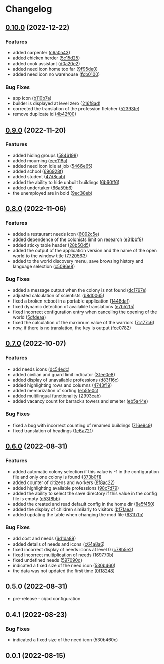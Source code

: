 # Changelog

## [0.10.0](https://github.com/Colonial-Therapist/Colonial-Therapist/compare/v0.9.0...v0.10.0) (2022-12-22)


### Features

* added carpenter ([c6a0a43](https://github.com/Colonial-Therapist/Colonial-Therapist/commit/c6a0a43748a602e1a3906141b08e38a42b5b287c))
* added chicken herder ([5c15d25](https://github.com/Colonial-Therapist/Colonial-Therapist/commit/5c15d25a3360fc4537a864eff074d06ff8e3a7be))
* added cook assistant ([d0a20e2](https://github.com/Colonial-Therapist/Colonial-Therapist/commit/d0a20e20ba48f1bc3c896d13d631425fd7b042e3))
* added need icon home too far ([9f95de0](https://github.com/Colonial-Therapist/Colonial-Therapist/commit/9f95de0257c962aa863e43e5498710b8f5de9b9b))
* added need icon no warehouse ([fcb0100](https://github.com/Colonial-Therapist/Colonial-Therapist/commit/fcb010074a1a668592b553dc4757bcd0f0e9a885))


### Bug Fixes

* app icon ([b110b7a](https://github.com/Colonial-Therapist/Colonial-Therapist/commit/b110b7a2427b4814f7f3f0329167533089d2e4da))
* builder is displayed at level zero ([216f8ad](https://github.com/Colonial-Therapist/Colonial-Therapist/commit/216f8ad96dd6ff5426b4b608954b2273164e5795))
* corrected the translation of the profession fletcher ([52393fe](https://github.com/Colonial-Therapist/Colonial-Therapist/commit/52393fe5bd5096cd0c962877f989167a75016a9c))
* remove duplicate id ([4b42f00](https://github.com/Colonial-Therapist/Colonial-Therapist/commit/4b42f006984ea5e3fd06f2f5f7a675faee1c534c))

## [0.9.0](https://github.com/Colonial-Therapist/Colonial-Therapist/compare/v0.8.0...v0.9.0) (2022-11-20)


### Features

* added hiding groups ([5846198](https://github.com/Colonial-Therapist/Colonial-Therapist/commit/584619839ea1b6db86d90e6cf03eaf0964176b9e))
* added mourning ([eec118a](https://github.com/Colonial-Therapist/Colonial-Therapist/commit/eec118a072924d351d9c2d0845944f83db85e149))
* added need icon idle at job ([5466e65](https://github.com/Colonial-Therapist/Colonial-Therapist/commit/5466e6551f71dbb0f5272cd23a841970edfe585a))
* added school ([696928f](https://github.com/Colonial-Therapist/Colonial-Therapist/commit/696928ff9ccb3660bdf8c927aa8982b236454770))
* added student ([47d8cab](https://github.com/Colonial-Therapist/Colonial-Therapist/commit/47d8cabfe1eb70f936d0e0cea10617c0e6271cdb))
* added the ability to hide unbuilt buildings ([6b60ff6](https://github.com/Colonial-Therapist/Colonial-Therapist/commit/6b60ff6f1800b5de8d107b83ec56b3042b0a7550))
* added undertaker ([66a59b6](https://github.com/Colonial-Therapist/Colonial-Therapist/commit/66a59b68ee8fd917d4cb7cd42fdb0fe54816c1db))
* the unemployed are in bold ([9ec38eb](https://github.com/Colonial-Therapist/Colonial-Therapist/commit/9ec38ebbe729253952d2086a1c0c221fed60ee76))

## [0.8.0](https://github.com/Colonial-Therapist/Colonial-Therapist/compare/v0.7.0...v0.8.0) (2022-11-06)


### Features

* added a restaurant needs icon ([6092c5e](https://github.com/Colonial-Therapist/Colonial-Therapist/commit/6092c5e64a9ad18e29ce1d6fde471c66b0219cc5))
* added dependence of the colonists limit on research ([e31bbf8](https://github.com/Colonial-Therapist/Colonial-Therapist/commit/e31bbf85f6bbe382c5a0691c554639a954b66ae4))
* added sticky table header ([28b50d5](https://github.com/Colonial-Therapist/Colonial-Therapist/commit/28b50d57b3a4f4ab349a22c5d184f2a201f6e8f5))
* added the output of the application version and the name of the open world to the window title ([7720563](https://github.com/Colonial-Therapist/Colonial-Therapist/commit/77205638c71e1e529e9b056d608bc9a766d7684b))
* added to the world discovery menu, save browsing history and language selection ([c5096e8](https://github.com/Colonial-Therapist/Colonial-Therapist/commit/c5096e87ec013d0ef81c64645fc2593b674d2376))


### Bug Fixes

* added a message output when the colony is not found ([dc1797e](https://github.com/Colonial-Therapist/Colonial-Therapist/commit/dc1797ef0f5f55c4561b6007571eac706154b995))
* adjusted calculation of scientists ([b8d0065](https://github.com/Colonial-Therapist/Colonial-Therapist/commit/b8d0065f0c7f2558a7eb9742dcd292dab0775017))
* fixed a broken reboot in a portable application ([1448daf](https://github.com/Colonial-Therapist/Colonial-Therapist/commit/1448daf7ec7636a7d740c491afc1bf092a93e52d))
* fixed dynamic detection of available translations ([e7b52f5](https://github.com/Colonial-Therapist/Colonial-Therapist/commit/e7b52f5f253b073767bbc393ab450bc7ba40ce74))
* fixed incorrect configuration entry when canceling the opening of the world ([5dfdeaa](https://github.com/Colonial-Therapist/Colonial-Therapist/commit/5dfdeaac7a5aa4bd748fa56c810c13bef7badc5f))
* fixed the calculation of the maximum value of the warriors ([7c177c6](https://github.com/Colonial-Therapist/Colonial-Therapist/commit/7c177c65fdf06f09657f6b50a3f0598801c42718))
* now, if there is no translation, the key is output ([fce0782](https://github.com/Colonial-Therapist/Colonial-Therapist/commit/fce078255482b94144369a5e7f37c0461c924dec))

## [0.7.0](https://github.com/Colonial-Therapist/Colonial-Therapist/compare/v0.6.0...v0.7.0) (2022-10-07)


### Features

* add needs icons ([dc54edc](https://github.com/Colonial-Therapist/Colonial-Therapist/commit/dc54edcfe4985b633a4bb12fd97c405be183e931))
* added civilian and guard limit indicator ([31ee0e8](https://github.com/Colonial-Therapist/Colonial-Therapist/commit/31ee0e892066103933daaca7650493f73877e8b8))
* added display of unavailable professions ([d83f16c](https://github.com/Colonial-Therapist/Colonial-Therapist/commit/d83f16cca8de834366e7f02e6c1bd0692db0e426))
* added highlighting rows and columns ([4743f19](https://github.com/Colonial-Therapist/Colonial-Therapist/commit/4743f19e4417f7ce252693fa8164b31705e67b0a))
* added memorization of sorting ([eb5fe0c](https://github.com/Colonial-Therapist/Colonial-Therapist/commit/eb5fe0cd8b752cd706daaa4d9b6c672ba9985c77))
* added multilingual functionality ([2993cab](https://github.com/Colonial-Therapist/Colonial-Therapist/commit/2993cab6f008209229f01bd8da56d4679f0e6488))
* added vacancy count for barracks towers and smelter ([eb5a44e](https://github.com/Colonial-Therapist/Colonial-Therapist/commit/eb5a44ef2355aaf19d0bbd56ff635a76e681ee2b))


### Bug Fixes

* fixed a bug with incorrect counting of renamed buildings ([716e9c9](https://github.com/Colonial-Therapist/Colonial-Therapist/commit/716e9c9672c82c98a2832b93bcd146f4b6f4d81f))
* fixed translation of headings ([1e6a721](https://github.com/Colonial-Therapist/Colonial-Therapist/commit/1e6a721a33aa81c19a66ffe878c86163245d97a5))

## [0.6.0](https://github.com/Colonial-Therapist/Colonial-Therapist/compare/v0.5.0...v0.6.0) (2022-08-31)


### Features

* added automatic colony selection if this value is -1 in the configuration file and only one colony is found ([373b0f1](https://github.com/Colonial-Therapist/Colonial-Therapist/commit/373b0f13c28a0524179f7d4781152593abfebefa))
* added counter of citizens and workers ([8f8ac22](https://github.com/Colonial-Therapist/Colonial-Therapist/commit/8f8ac22d1f94994a5ad734b96d162ed4a4349528))
* added highlighting available professions ([98c7d79](https://github.com/Colonial-Therapist/Colonial-Therapist/commit/98c7d79b036c6d483bfc9f7af18f7dc20c3b62e8))
* added the ability to select the save directory if this value in the config file is empty ([d53f8bb](https://github.com/Colonial-Therapist/Colonial-Therapist/commit/d53f8bbbe8690bf6d32b52feaa2ee78c675ffbbe))
* added the created and read default config in the home dir ([8e5f450](https://github.com/Colonial-Therapist/Colonial-Therapist/commit/8e5f4501a0f6b7040175820516da91921d7f59d8))
* added the display of children similarly to visitors ([bf7faea](https://github.com/Colonial-Therapist/Colonial-Therapist/commit/bf7faea841ef13f95c16933e28b4d2de8e297904))
* added updating the table when changing the mod file ([631f7fb](https://github.com/Colonial-Therapist/Colonial-Therapist/commit/631f7fb5e261fc5a3c1b6256e1187943899f59ec))


### Bug Fixes

* add cost and needs ([6d1da89](https://github.com/Colonial-Therapist/Colonial-Therapist/commit/6d1da89c438b0b694c9933db1e90dfebd6467d6a))
* added details of needs and icons ([c64a8a6](https://github.com/Colonial-Therapist/Colonial-Therapist/commit/c64a8a65ac74e71e41bf240375e4505709ccab3b))
* fixed incorrect display of needs icons at level 0 ([c78b5e2](https://github.com/Colonial-Therapist/Colonial-Therapist/commit/c78b5e2c47c6fc2d545c8d9a23ed6c19bf65e324))
* fixed incorrect multiplication of needs ([169770b](https://github.com/Colonial-Therapist/Colonial-Therapist/commit/169770bb9d153e40784b53f45a1af0807240c641))
* fixed undefined needs ([597090d](https://github.com/Colonial-Therapist/Colonial-Therapist/commit/597090dd19049eb6371f99ca24d264f401b26f90))
* indicated a fixed size of the need icon ([530b460](https://github.com/Colonial-Therapist/Colonial-Therapist/commit/530b460cd20934786b3a222d73f42abacb6b8d72))
* the data was not updated the first time ([0f18248](https://github.com/Colonial-Therapist/Colonial-Therapist/commit/0f1824894238c7448c60a14d8451b02cea5daa88))

## 0.5.0 (2022-08-31)

* pre-release - ci/cd configuration


## 0.4.1 (2022-08-23)

### Bug Fixes

* indicated a fixed size of the need icon (530b460c)


## 0.0.1 (2022-08-15)
